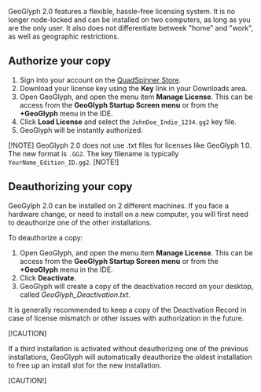 GeoGlyph 2.0 features a flexible, hassle-free licensing system. It is no longer node-locked and can be installed on two computers, as long as you are the only user. It also does not differentiate betweek "home" and "work", as well as geographic restrictions.

## Authorize your copy

1. Sign into your account on the [QuadSpinner Store](http://store.quadspinner.com).
1. Download your license key using the **Key** link in your Downloads area.
1. Open GeoGlyph, and open the menu item **Manage License**. This can be access from the **GeoGlyph Startup Screen menu** or from the **+GeoGlyph** menu in the IDE.
1. Click **Load License** and select the `JohnDoe_Indie_1234.gg2` key file.
1. GeoGlyph will be instantly authorized.

[!NOTE]
GeoGlyph 2.0 does not use .txt files for licenses like GeoGlyph 1.0. The new format is `.GG2`. The key filename is typically `YourName_Edition_ID.gg2`.
[NOTE!] 

## Deauthorizing your copy
GeoGylph 2.0 can be installed on 2 different machines. If you face a hardware change, or need to install on a new computer, you will first need to deauthorize one of the other installations.

To deauthorize a copy:
1. Open GeoGlyph, and open the menu item **Manage License**. This can be access from the **GeoGlyph Startup Screen menu** or from the **+GeoGlyph** menu in the IDE.
1. Click **Deactivate**.
1. GeoGlyph will create a copy of the deactivation record on your desktop, called *GeoGlyph_Deactivation.txt*.

It is generally recommended to keep a copy of the Deactivation Record in case of license mismatch or other issues with authorization in the future.  

[!CAUTION]

If a third installation is activated without deauthorizing one of the previous installations, GeoGlyph will automatically deauthorize the oldest installation to free up an install slot for the new installation.

[CAUTION!] 